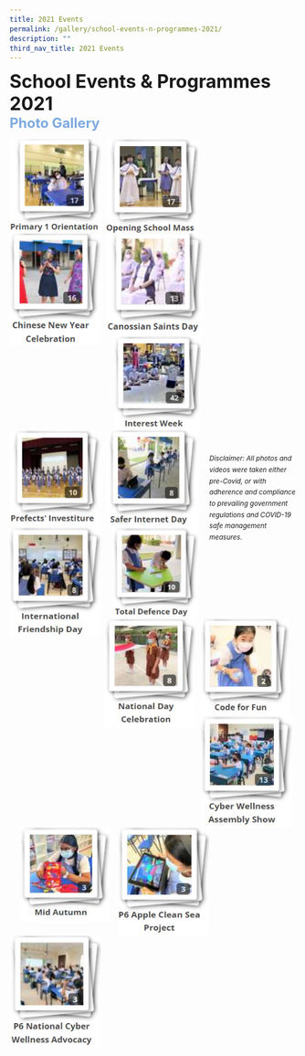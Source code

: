```yaml
---
title: 2021 Events
permalink: /gallery/school-events-n-programmes-2021/
description: ""
third_nav_title: 2021 Events
---
```

<font size=6><b>School Events & Programmes 2021</b></font><br>
<font size=5 color="#7daadf"><b>Photo Gallery</b></font>

<center>

<p><a href="https://www.canossacatholicpri.moe.edu.sg/gallery/2021/P1-Orientation/">
<img src="/images/Our%20Stories/2021/P1%20Orientation%202021.png" style="width:160px;height:165px;margin-right:10px;" align="left"></a></p>

	
<p><a href="https://staging.d2nutevx25vdua.amplifyapp.com/gallery/2021/Opening-School-Mass">
<img src="/images/Gallery/Opening%20School%20Mass%202021.png" style="width:160px;height:165px;margin-right:10px;" align="left"></a></p>

	
<p><a href="https://staging.d2nutevx25vdua.amplifyapp.com/gallery/2021/CNY-Celebration">
<img src="/images/Gallery/CNY%20Celebration%202021.png" style="width:160px;height:195px;margin-right:10px;" align="left"></a></p>

	
<p><a href="https://staging.d2nutevx25vdua.amplifyapp.com/gallery/2021/Canossian-Saints-Day">
<img src="/images/Gallery/Canossian%20Saints%20Day.png" style="width:170px;height:180px;margin-right:10px;" align="left"></a></p>

<br><br><br><br><br><br>

<p><a href="https://staging.d2nutevx25vdua.amplifyapp.com/gallery/2021/interest-week/">
<img src="/images/Gallery/2021/Interest%20Week%202021.jpg" style="width:150px;height:165px;margin-right:10px;margin-left:15px" align="left"></a></p>

	
<p><a href="https://staging.d2nutevx25vdua.amplifyapp.com/gallery/2021/prefects-investiture/">
<img src="/images/Gallery/2021/Prefects'%20Investiture%202021.jpg" style="width:160px;height:167px;margin-right:10px;" align="left"></a></p>

	
<p><a href="https://staging.d2nutevx25vdua.amplifyapp.com/gallery/2021/safer-internet-day/">
<img src="/images/Gallery/2021/Safer%20Internet%20Day%202021.jpg" style="width:160px;height:170px;margin-right:15px;" align="left"></a></p>


<p><a href="https://staging.d2nutevx25vdua.amplifyapp.com/gallery/2021/international-friendship-day/">
<img src="/images/Gallery/2021/International%20Friendship%20Day%202021.jpg" style="width:160px;height:190px;margin-right:5px;" align="left"></a></p>


<br><br><br><br><br><br>


<p><a href="https://staging.d2nutevx25vdua.amplifyapp.com/gallery/2021/total-defence-day/">
<img src="/images/Gallery/2021/Total%20Defence%20Day%202021.jpg" style="width:150px;height:160px;margin-right:20px;margin-left:15px" align="left"></a></p>


<p><a href="https://staging.d2nutevx25vdua.amplifyapp.com/gallery/2021/national-day-celebration/">
<img src="/images/Gallery/2021/National%20Day%20Celebration%202021.jpg" style="width:160px;height:190px;margin-right:10px;" align="left"></a></p>


<p><a href="https://staging.d2nutevx25vdua.amplifyapp.com/gallery/2021/code-for-fun/">
<img src="/images/Gallery/2021/Code%20for%20Fun%202021.jpg" style="width:155px;height:170px;margin-right:10px;" align="left"></a></p>


<p><a href="https://staging.d2nutevx25vdua.amplifyapp.com/gallery/2021/cyber-wellness-assembly-show/">
<img src="/images/Gallery/2021/Cyber%20Wellness%20Assembly%20Show%202021.jpg" style="width:160px;height:195px;margin-right:5px;" align="left"></a></p>
	
<br><br><br><br><br><br>

<p><a href="https://staging.d2nutevx25vdua.amplifyapp.com/gallery/2021/mid-autumn/">
<img src="/images/Gallery/2021/Mid%20Autumn%202021.jpg" style="width:155px;height:165px;margin-right:15px;margin-left:20px" align="left"></a></p>


<p><a href="https://staging.d2nutevx25vdua.amplifyapp.com/gallery/2021/p6-apple-clean-sea-project/">
<img src="/images/Gallery/2021/P6%20Apple%20Clean%20Sea%20Project%202021.jpg" style="width:160px;height:190px;margin-right:10px;" align="left"></a></p>


<p><a href="https://staging.d2nutevx25vdua.amplifyapp.com/gallery/2021/p6-national-cyber-wellness-advocacy/"><img src="/images/Gallery/2021/P6%20National%20Cyber%20Wellness%20Advocacy.jpg" style="width:160px;height:195px;margin-right:5px;" align="left"></a></p>

</center>


<br><br><br><br><br><br><br><br><br><br><br><br>
<sup><em>Disclaimer: All photos and videos were taken either pre-Covid, or with adherence and compliance to prevailing government regulations and COVID-19 safe management measures.</em></sup>